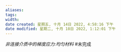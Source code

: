 ```yaml
---
aliases: 
tags: 
width:
date created: 星期五, 十月 14日 2022, 4:58:16 下午
date modified: 星期二, 十月 18日 2022, 1:12:01 下午
---
```

*非连接介质中的梯度应力:均匀材料*
#未完成 
